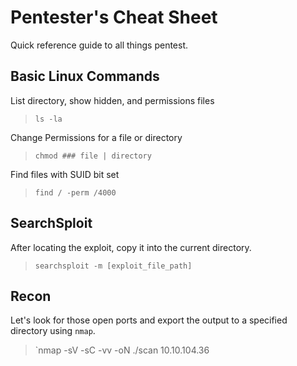 # Pentester's Cheat Sheet
Quick reference guide to all things pentest.



## Basic Linux Commands
List directory, show hidden, and permissions files
>`ls -la`

Change Permissions for a file or directory
>`chmod ### file | directory`

Find files with SUID bit set
>`find / -perm /4000`



## SearchSploit
After locating the exploit, copy it into the current directory.
>`searchsploit -m [exploit_file_path]`



## Recon
Let's look for those open ports and export the output to a specified directory using `nmap`.
>`nmap -sV -sC -vv -oN ./scan 10.10.104.36

